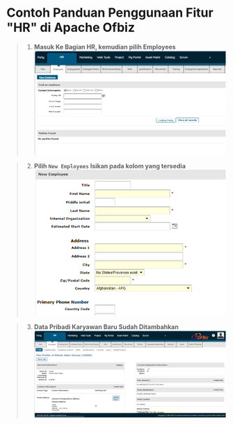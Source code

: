 # Contoh Panduan Penggunaan Fitur "HR" di Apache Ofbiz

>1. **Masuk Ke Bagian HR, kemudian pilih Employees**
![Alt text](image/image-6.png)

>2. **Pilih `New Employees` Isikan pada kolom yang tersedia**
![Alt text](image/image-7.png)

>3. **Data Pribadi Karyawan Baru Sudah Ditambahkan**
![Alt text](image/image-8.png)